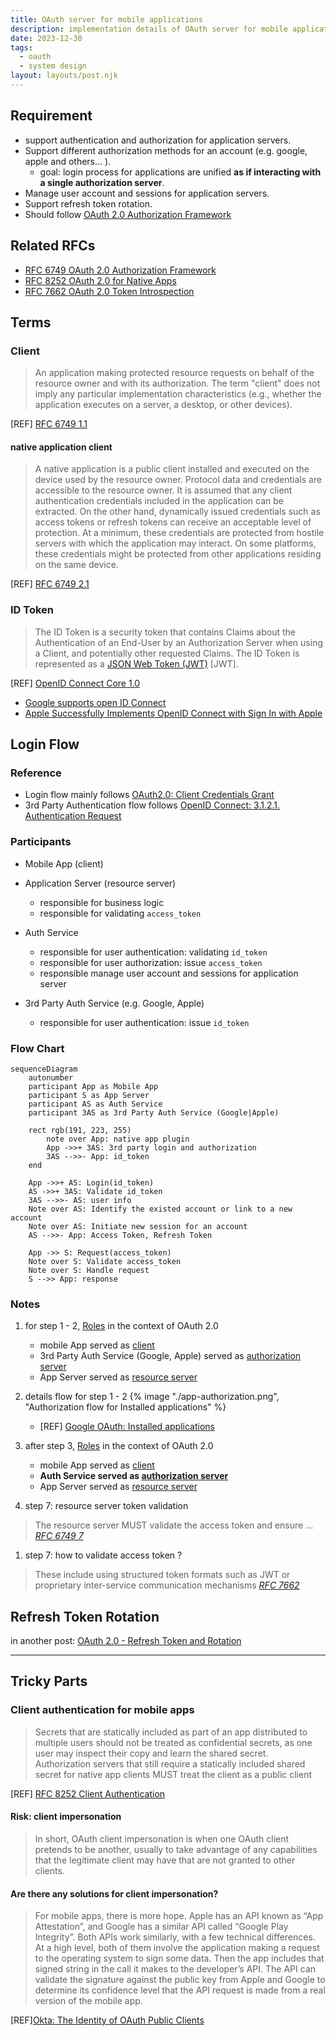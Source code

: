 ```yaml
---
title: OAuth server for mobile applications
description: implementation details of OAuth server for mobile applications 
date: 2023-12-30
tags:
  - oauth
  - system design
layout: layouts/post.njk
---
```

## Requirement
- support authentication and authorization for application servers.
- Support different authorization methods for an account (e.g. google, apple and others... ).
    - goal: login process for applications are unified **as if interacting with a single authorization server**.
- Manage user account and sessions for application servers.
- Support refresh token rotation.
- Should follow [OAuth 2.0 Authorization Framework](https://datatracker.ietf.org/doc/html/rfc6749)

## Related RFCs
- [RFC 6749 OAuth 2.0 Authorization Framework](https://datatracker.ietf.org/doc/html/rfc6749)
- [RFC 8252 OAuth 2.0 for Native Apps](https://datatracker.ietf.org/doc/html/rfc8252)
- [RFC 7662 OAuth 2.0 Token Introspection](https://datatracker.ietf.org/doc/html/rfc7662)

## Terms
### Client
>  An application making protected resource requests on behalf of the resource owner and with its authorization.  The term "client" does not imply any particular implementation characteristics (e.g., whether the application executes on a server, a desktop, or other devices).

[REF] [RFC 6749 1.1](https://datatracker.ietf.org/doc/html/rfc6749#section-1.1)

#### native application client
> A native application is a public client installed and executed on the device used by the resource owner.  Protocol data and credentials are accessible to the resource owner.  It is assumed that any client authentication credentials included in the application can be extracted.  On the other hand, dynamically issued credentials such as access tokens or refresh tokens can receive an acceptable level of protection.  At a minimum, these credentials are protected from hostile servers with which the application may interact.  On some platforms, these credentials might be protected from other applications residing on the same device.

[REF] [RFC 6749 2.1](https://datatracker.ietf.org/doc/html/rfc6749#section-2.1)

### ID Token

> The ID Token is a security token that contains Claims about the Authentication of an End-User by an Authorization Server when using a Client, and potentially other requested Claims. The ID Token is represented as a [JSON Web Token (JWT)](https://openid.net/specs/openid-connect-core-1_0.html#JWT) [JWT].

[REF] [OpenID Connect Core 1.0](https://openid.net/specs/openid-connect-core-1_0.html#IDToken)

- [Google supports open ID Connect](https://developers.google.com/identity/openid-connect/openid-connect)
- [Apple Successfully Implements OpenID Connect with Sign In with Apple](https://openid.net/apple-successfully-implements-openid-connect-with-sign-in-with-apple/)

## Login Flow
### Reference
- Login flow mainly follows [OAuth2.0: Client Credentials Grant](https://datatracker.ietf.org/doc/html/rfc6749#section-4.4)
- 3rd Party Authentication flow follows [OpenID Connect: 3.1.2.1.  Authentication Request](https://openid.net/specs/openid-connect-core-1_0.html#AuthRequest)

### Participants
- Mobile App (client)

- Application Server (resource server)
    - responsible for business logic
    - responsible for validating `access_token`

- Auth Service
    - responsible for user authentication: validating `id_token`
    - responsible for user authorization: issue `access_token`
    - responsible manage user account and sessions for application server

- 3rd Party Auth Service (e.g. Google, Apple)
    - responsible for user authentication: issue `id_token`

### Flow Chart

```mermaid
sequenceDiagram
    autonumber
    participant App as Mobile App
    participant S as App Server
    participant AS as Auth Service
    participant 3AS as 3rd Party Auth Service (Google|Apple)

    rect rgb(191, 223, 255)
        note over App: native app plugin
        App ->>+ 3AS: 3rd party login and authorization
        3AS -->>- App: id_token
    end

    App ->>+ AS: Login(id_token)
    AS ->>+ 3AS: Validate id_token
    3AS -->>- AS: user info
    Note over AS: Identify the existed account or link to a new account
    Note over AS: Initiate new session for an account
    AS -->>- App: Access Token, Refresh Token

    App ->> S: Request(access_token)
    Note over S: Validate access_token
    Note over S: Handle request
    S -->> App: response
```


### Notes
1.  for step 1 - 2, [Roles](https://datatracker.ietf.org/doc/html/rfc6749#section-1.1) in the context of OAuth 2.0
    - mobile App served as [client](https://datatracker.ietf.org/doc/html/rfc6749#section-1.1)
    - 3rd Party Auth Service (Google, Apple) served as [authorization server](https://datatracker.ietf.org/doc/html/rfc6749#section-1.1)
    - App Server served as [resource server](https://datatracker.ietf.org/doc/html/rfc6749#section-1.1)

1. details flow for step 1 - 2
    {% image "./app-authorization.png", "Authorization flow for Installed applications" %}
    - [REF] [Google OAuth: Installed applications](https://developers.google.com/identity/protocols/oauth2#installed)
1.  after step 3, [Roles](https://datatracker.ietf.org/doc/html/rfc6749#section-1.1) in the context of OAuth 2.0
    - mobile App served as [client](https://datatracker.ietf.org/doc/html/rfc6749#section-1.1)
    - **Auth Service served as [authorization server](https://datatracker.ietf.org/doc/html/rfc6749#section-1.1)**
    - App Server served as [resource server](https://datatracker.ietf.org/doc/html/rfc6749#section-1.1)

1. step 7: resource server token validation
> The resource server MUST validate the access token and ensure ... *[RFC 6749 7](https://datatracker.ietf.org/doc/html/rfc6749#section-7)*
1. step 7: how to validate access token ? 
> These include using structured token formats such as JWT or proprietary inter-service communication mechanisms *[RFC 7662](https://datatracker.ietf.org/doc/html/rfc7662#section-1)*

## Refresh Token Rotation
in another post: [OAuth 2.0 - Refresh Token and Rotation](/blog/oauth2-refresh-token)

---
## Tricky Parts
### Client authentication for mobile apps
> Secrets that are statically included as part of an app distributed to multiple users should not be treated as confidential secrets, as one user may inspect their copy and learn the shared secret.
> Authorization servers that still require a statically included shared secret for native app clients MUST treat the client as a public client

[REF] [RFC 8252 Client Authentication](https://datatracker.ietf.org/doc/html/rfc8252#section-8.5)

#### Risk: client impersonation
> In short, OAuth client impersonation is when one OAuth client pretends to be another, usually to take advantage of any capabilities that the legitimate client may have that are not granted to other clients.

#### Are there any solutions for client impersonation?
> For mobile apps, there is more hope. Apple has an API known as “App Attestation”, and Google has a similar API called “Google Play Integrity”. Both APIs work similarly, with a few technical differences. At a high level, both of them involve the application making a request to the operating system to sign some data. Then the app includes that signed string in the call it makes to the developer’s API. The API can validate the signature against the public key from Apple and Google to determine its confidence level that the API request is made from a real version of the mobile app.

[REF][Okta: The Identity of OAuth Public Clients](https://developer.okta.com/blog/2022/06/01/oauth-public-client-identity#what-is-oauth-client-impersonation)